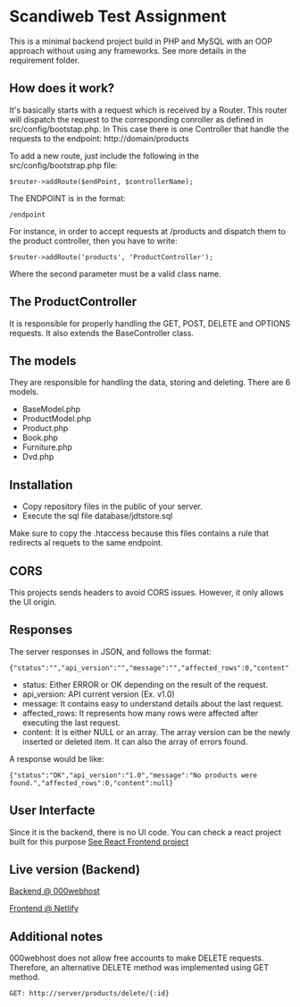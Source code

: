 # Scandiweb Test Assignment

This is a minimal backend project build in PHP and MySQL with an OOP approach without using any frameworks. See more details in the requirement folder.

## How does it work?

It's basically starts with a request which is received by a Router. This router will dispatch the request to the corresponding conroller as defined in src/config/bootstap.php. In This case there is one Controller that handle the requests to the endpoint: http://domain/products

To add a new route, just include the following in the src/config/bootstrap.php file:

    $router->addRoute($endPoint, $controllerName);

The ENDPOINT is in the format:

    /endpoint

For instance, in order to accept requests at /products and dispatch them to the product controller, then you have to write:

    $router->addRoute('products', 'ProductController');


Where the second parameter must be a valid class name.

## The ProductController
It is responsible for properly handling the GET, POST, DELETE and OPTIONS requests. It also extends the BaseController class.

## The models
They are responsible for handling the data, storing and deleting. There are 6 models.

- BaseModel.php
- ProductModel.php
- Product.php
- Book.php
- Furniture.php
- Dvd.php

## Installation
- Copy repository files in the public of your server.
- Execute the sql file database/jdtstore.sql

Make sure to copy the .htaccess because this files contains a rule that redirects al requets to the same endpoint.

## CORS
This projects sends headers to avoid CORS issues. However, it only allows the UI origin.

## Responses
The server responses in JSON, and follows the format:

    {"status":"","api_version":"","message":"","affected_rows":0,"content":null}

* status: Either ERROR or OK depending on the result of the request.
* api_version: API current version (Ex. v1.0)
* message: It contains easy to understand details about the last request.
* affected_rows: It represents how many rows were affected after executing the last request.
* content: It is either NULL or an array. The array version can be the newly inserted or deleted item. It can also the array of errors found.

A response would be like:
    
    {"status":"OK","api_version":"1.0","message":"No products were found.","affected_rows":0,"content":null}


## User Interfacte
Since it is the backend, there is no UI code. You can check a react project built for this purpose [See React Frontend project](https://github.com/ibisdavi012/jdtstore-ui)

## Live version (Backend)
[Backend @ 000webhost](https://jdtstore.000webhostapp.com/)

[Frontend @ Netlify](https://frosty-darwin-651925.netlify.app/)

## Additional notes
000webhost does not allow free accounts to make DELETE requests. Therefore, an alternative DELETE method was implemented using GET method.

    GET: http://server/products/delete/{:id}

